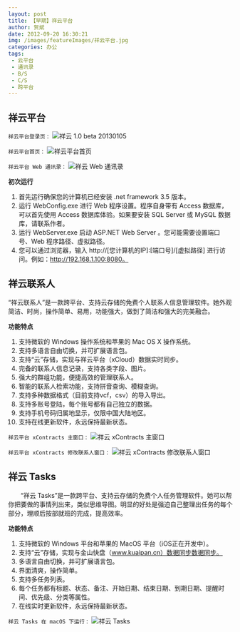 ```yaml
---
layout: post
title: 【早期】祥云平台
author: 贺斌
date: 2012-09-20 16:30:21
img: /images/featureImages/祥云平台.jpg
categories: 办公
tags:
 - 云平台
 - 通讯录
 - B/S
 - C/S
 - 跨平台
---
```



## 祥云平台

`祥云平台登录页：`
<img src="/images/祥云1.0beta20130105.png" alt="祥云 1.0 beta 20130105" />


`祥云平台首页：`
<img src="/images/祥云-通讯录1.png" alt="祥云平台首页" />


`祥云平台 Web 通讯录：`
<img src="/images/祥云-通讯录2.png" alt="祥云 Web 通讯录" />


**初次运行**

1. 首先运行确保您的计算机已经安装 .net framework 3.5 版本。
2. 运行 WebConfig.exe 进行 Web 程序设置。程序自身带有 Access 数据库，可以首先使用 Access 数据库体验。如果要安装 SQL Server 或 MySQL 数据库，请联系作者。
3. 运行 WebServer.exe 启动 ASP.NET Web Server 。您可能需要设置端口号、Web 程序路径、虚拟路径。
4. 您可以通过浏览器，输入 http://[您计算机的IP]:[端口号]/[虚拟路径] 进行访问。例如：http://192.168.1.100:8080。


## 祥云联系人

“祥云联系人”是一款跨平台、支持云存储的免费个人联系人信息管理软件。她外观简洁、时尚，操作简单、易用，功能强大，做到了简洁和强大的完美融合。

**功能特点**

1. 支持微软的 Windows 操作系统和苹果的 Mac OS X 操作系统。
2. 支持多语言自由切换，并可扩展语言包。
3. 支持“云”存储，实现与祥云平台（xCloud）数据实时同步。
4. 完备的联系人信息记录，支持各类字段、图片。
5. 强大的群组功能，便捷高效的管理联系人。
6. 智能的联系人检索功能，支持拼音查询、模糊查询。
7. 支持多种数据格式（目前支持vcf，csv）的导入导出。
8. 支持多账号登陆，每个账号都有自己独立的数据。
9. 支持手机号码归属地显示，仅限中国大陆地区。
10. 支持在线更新软件，永远保持最新状态。

`祥云平台 xContracts 主窗口：`
<img src="/images/祥云-xContracts_01.png" alt="祥云 xContracts 主窗口" />

`祥云平台 xContracts 修改联系人窗口：`
<img src="/images/祥云-xContracts_02.png" alt="祥云 xContracts 修改联系人窗口" />


## 祥云 Tasks

　　“祥云 Tasks”是一款跨平台、支持云存储的免费个人任务管理软件。她可以帮你把要做的事情列出来，类似思维导图。明显的好处是强迫自己整理出任务的每个部分，理顺后按部就班的完成，提高效率。

**功能特点**

1. 支持微软的 Windows 平台和苹果的 MacOS 平台（iOS正在开发中）。
2. 支持“云”存储，实现与金山快盘（www.kuaipan.cn）数据同步数据同步。
3. 多语言自由切换，并可扩展语言包。
4. 界面清爽，操作简单。
5. 支持多任务列表。
6. 每个任务都有标题、状态、备注、开始日期、结束日期、到期日期、提醒时间、优先级、分类等属性。
7. 在线实时更新软件，永远保持最新状态。

`祥云 Tasks 在 macOS 下运行：`
<img src="/images/xTasks-main.png" alt="祥云 Tasks" />
